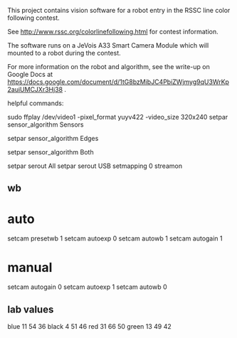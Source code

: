 This project contains vision software for a robot entry in the RSSC line color following contest.

See http://www.rssc.org/colorlinefollowing.html for contest information.

The software runs on a JeVois A33 Smart Camera Module which will mounted to a robot during the contest.

For more information on the robot and algorithm, see the write-up on Google Docs at https://docs.google.com/document/d/1tG8bzMibJC4PbiZWjmyg9qU3WrKp2auiUMCJXr3Hj38 .


helpful commands:

sudo ffplay /dev/video1 -pixel_format yuyv422 -video_size 320x240
setpar sensor_algorithm Sensors

setpar sensor_algorithm Edges

setpar sensor_algorithm Both

setpar serout All
setpar serout USB
setmapping 0
streamon

wb
--
# auto
setcam presetwb 1
setcam autoexp 0
setcam autowb 1
setcam autogain 1

# manual
setcam autogain 0
setcam autoexp 1
setcam autowb 0

lab values
-----------
blue  11 54 36
black  4 51 46
red   31 66 50
green  13 49 42


